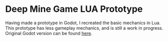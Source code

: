 # Deep Mine Game LUA Prototype
Having made a prototype in Godot, I recreated the basic mechanics in Lua. This prototype has less gameplay mechanics, and is still a work in progress.
Original Godot version can be found [here](https://github.com/romverner/deep_mine_game).

